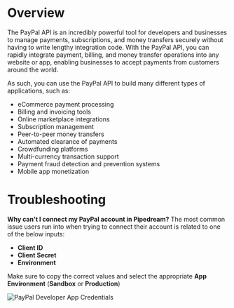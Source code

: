 # Overview

The PayPal API is an incredibly powerful tool for developers and businesses to
manage payments, subscriptions, and money transfers securely without having to
write lengthy integration code. With the PayPal API, you can rapidly integrate
payment, billing, and money transfer operations into any website or app,
enabling businesses to accept payments from customers around the world.

As such, you can use the PayPal API to build many different types of
applications, such as:

- eCommerce payment processing
- Billing and invoicing tools
- Online marketplace integrations
- Subscription management
- Peer-to-peer money transfers
- Automated clearance of payments
- Crowdfunding platforms
- Multi-currency transaction support
- Payment fraud detection and prevention systems
- Mobile app monetization

# Troubleshooting
**Why can't I connect my PayPal account in Pipedream?**
The most common issue users run into when trying to connect their account is related to one of the below inputs:
- **Client ID**
- **Client Secret**
- **Environment**

Make sure to copy the correct values and select the appropriate **App Environment** (**Sandbox** or **Production**)

<img alt="PayPal Developer App Credentials" src="https://res.cloudinary.com/pipedreamin/image/upload/v1696907830/paypal-creds_sycmn3.png" />

